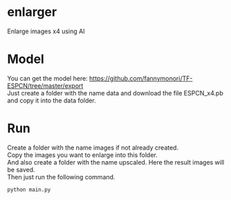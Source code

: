 # enlarger
Enlarge images x4 using AI

# Model
You can get the model here: https://github.com/fannymonori/TF-ESPCN/tree/master/export  
Just create a folder with the name data and download the file ESPCN_x4.pb and copy it into the data folder.

# Run
Create a folder with the name images if not already created.  
Copy the images you want to enlarge into this folder.  
And also create a folder with the name upscaled. Here the result images will be saved.  
Then just run the following command.  
```console
python main.py
```